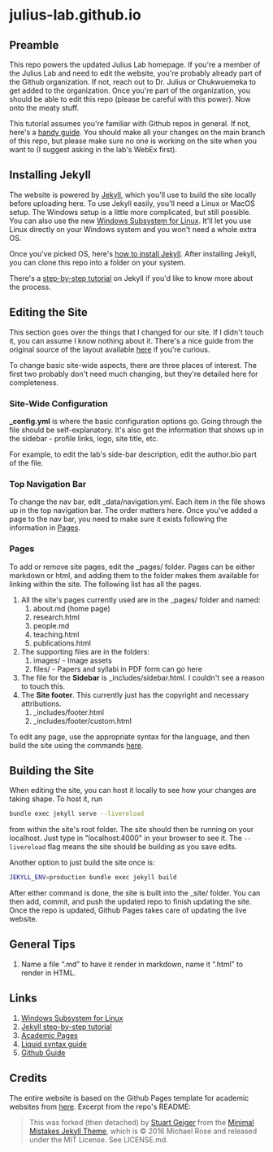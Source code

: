 # julius-lab.github.io

## Preamble
This repo powers the updated Julius Lab homepage. If you're a member of the Julius Lab and need to edit the website, you're probably already part of the Github organization. If not, reach out to Dr. Julius or Chukwuemeka to get added to the organization. Once you're part of the organization, you should be able to edit this repo (please be careful with this power). Now onto the meaty stuff.

This tutorial assumes you're familiar with Github repos in general. If not, here's a [handy guide](https://docs.github.com/en/get-started/quickstart/hello-world#making-and-committing-changes). You should make all your changes on the main branch of this repo, but please make sure no one is working on the site when you want to (I suggest asking in the lab's WebEx first).

## Installing Jekyll
The website is powered by [Jekyll](https://jekyllrb.com), which you'll use to build the site locally before uploading here. To use Jekyll easily, you'll need a Linux or MacOS setup. The Windows setup is a little more complicated, but still possible. You can also use the new [Windows Subsystem for Linux](https://docs.microsoft.com/en-us/windows/wsl/about). It'll let you use Linux directly on your Windows system and you won't need a whole extra OS.

Once you've picked OS, here's [how to install Jekyll](https://jekyllrb.com/docs/installation/). After installing Jekyll, you can clone this repo into a folder on your system. 

There's a [step-by-step tutorial](https://jekyllrb.com/docs/step-by-step/01-setup/) on Jekyll if you'd like to know more about the process.


## Editing the Site
This section goes over the things that I changed for our site. If I didn't touch it, you can assume I know nothing about it. There's a nice guide from the original source of the layout available [here](https://academicpages.github.io/markdown/) if you're curious. 

To change basic site-wide aspects, there are three places of interest. The first two probably don't need much changing, but they're detailed here for completeness.

### Site-Wide Configuration
**_config.yml** is where the basic configuration options go. Going through the file should be self-explanatory. It's also got the information that shows up in the sidebar - profile links, logo, site title, etc. 

For example, to edit the lab's side-bar description, edit the author.bio part of the file.

### Top Navigation Bar
To change the nav bar, edit _data/navigation.yml. Each item in the file shows up in the top navigation bar. The order matters here. Once you've added a page to the nav bar, you need to make sure it exists following the information in [Pages](#pages).

### Pages
To add or remove site pages, edit the _pages/ folder. Pages can be either markdown or html, and adding them to the folder makes them available for linking within the site. The following list has all the pages.
1. All the site's pages currently used are in the _pages/ folder and named:
    1. about.md (home page)
    2. research.html
    3. people.md
    4. teaching.html
    5. publications.html
2. The supporting files are in the folders:
    1. images/ - Image assets
    2. files/ - Papers and syllabi in PDF form can go here
3. The file for the **Sidebar** is _includes/sidebar.html. I couldn't see a reason to touch this.
4. The **Site footer**. This currently just has the copyright and necessary attributions.
    1. _includes/footer.html
    2. _includes/footer/custom.html

To edit any page, use the appropriate syntax for the language, and then build the site using the commands [here](#building-the-site).


## Building the Site
When editing the site, you can host it locally to see how your changes are taking shape. To host it, run
```bash
bundle exec jekyll serve --livereload
```
from within the site's root folder. The site should then be running on your localhost. Just type in "localhost:4000" in your browser to see it. The ```--livereload``` flag means the site should be building as you save edits. 

Another option to just build the site once is:
```bash
JEKYLL_ENV=production bundle exec jekyll build
```
After either command is done, the site is built into the _site/ folder. You can then add, commit, and push the updated repo to finish updating the site. Once the repo is updated, Github Pages takes care of updating the live website.


## General Tips
1. Name a file “.md” to have it render in markdown, name it “.html” to render in HTML.

## Links
1. [Windows Subsystem for Linux](https://docs.microsoft.com/en-us/windows/wsl/about)
2. [Jekyll step-by-step tutorial](https://jekyllrb.com/docs/step-by-step/01-setup/)
3. [Academic Pages](https://academicpages.github.io/markdown/)
4. [Liquid syntax guide](https://shopify.github.io/liquid/tags/control-flow/)
5. [Github Guide](https://docs.github.com/en/get-started/quickstart/hello-world#making-and-committing-changes)


## Credits
The entire website is based on the Github Pages template for academic websites from [here](https://github.com/academicpages/academicpages.github.io). Excerpt from the repo's README:
> This was forked (then detached) by [Stuart Geiger](https://github.com/staeiou) from the [Minimal Mistakes Jekyll Theme](https://mmistakes.github.io/minimal-mistakes/), which is © 2016 Michael Rose and released under the MIT License. See LICENSE.md. 
